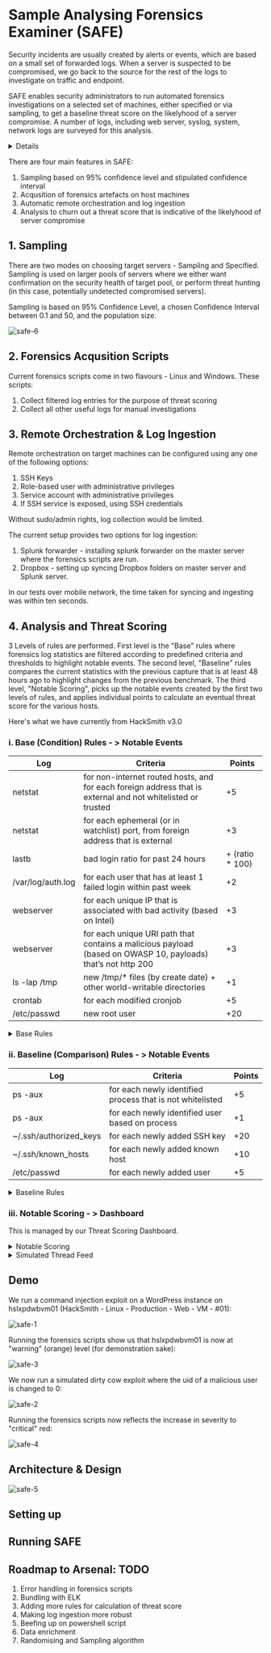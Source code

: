 # Sample Analysing Forensics Examiner (SAFE)

Security incidents are usually created by alerts or events, which are based on a small set of forwarded logs. When a server is suspected to be compromised, we go back to the source for the rest of the logs to investigate on traffic and endpoint.

SAFE enables security administrators to run automated forensics investigations on a selected set of machines, either specified or via sampling, to get a baseline threat score on the likelyhood of a server compromise. A number of logs, including web server, syslog, system, network logs are surveyed for this analysis.
<details>
  <summary>Details</summary>
  
  #### Problems
  1. [accuracy] Misses (FNs) on security threat detections (reactive) are common, many of which are only discovered during in-depth forensics investigation.
  2. [cost] While forensics investigation is accurate (richer logs), it’s expensive, and is usually only conducted when machine is suspected to be compromised.
  3. [time] We (incident response team) spend a lot of time manually reviewing forensics artefacts for various incidents
  4. [scalability] It’s virtually impossible to conduct forensics investigations over many servers in a scalable manner.

  #### Proposed Solution – Finding evil in an automated, scalable manner
Using a proactive and sampling approach, our tool automatically conducts a basic forensics investigations on an identified healthy (we would like to assume compromised) pool of servers to get threat scores, flagging out suspected compromised machines for further investigations.

  #### Target Users
  1. Security Incident Responders
  2. L3 SOC
  3. Server Owners
</details>

There are four main features in SAFE:
 1. Sampling based on 95% confidence level and stipulated confidence interval
 2. Acqusition of forensics artefacts on host machines
 3. Automatic remote orchestration and log ingestion
 4. Analysis to churn out a threat score that is indicative of the likelyhood of server compromise

## 1. Sampling
There are two modes on choosing target servers - Sampling and Specified.
Sampling is used on larger pools of servers where we either want confirmation on the security health of target pool, or perform threat hunting (in this case, potentially undetected compromised servers).

Sampling is based on 95% Confidence Level, a chosen Confidence Interval between 0.1 and 50, and the population size. 

![safe-6](https://github.com/spigeo/automatedforensicsinvestigator/blob/master/hacksmith/safe-6.png)

## 2. Forensics Acqusition Scripts
Current forensics scripts come in two flavours - Linux and Windows. These scripts:
 1. Collect filtered log entries for the purpose of threat scoring
 2. Collect all other useful logs for manual investigations
 
## 3. Remote Orchestration & Log Ingestion
Remote orchestration on target machines can be configured using any one of the following options:
 1. SSH Keys
 2. Role-based user with administrative privileges
 3. Service account with administrative privileges
 4. If SSH service is exposed, using SSH credentials
 
Without sudo/admin rights, log collection would be limited. 

The current setup provides two options for log ingestion:
 1. Splunk forwarder - installing splunk forwarder on the master server where the forensics scripts are run.
 2. Dropbox - setting up syncing Dropbox folders on master server and Splunk server.
 
In our tests over mobile network, the time taken for syncing and ingesting was within ten seconds.

## 4. Analysis and Threat Scoring
3 Levels of rules are performed. First level is the "Base" rules where forensics log statistics are filtered according to predefined criteria and thresholds to highlight notable events. The second level, "Baseline" rules compares the current statistics with the previous capture that is at least 48 hours ago to highlight changes from the previous benchmark. The third level, "Notable Scoring", picks up the notable events created by the first two levels of rules, and applies individual points to calculate an eventual threat score for the various hosts.

Here's what we have currently from HackSmith v3.0

### i. Base (Condition) Rules - > Notable Events

| Log  | Criteria | Points |
| ------------- | ------------- | ------ | 
| netstat  | for non-internet routed hosts, and for each foreign address that is external and not whitelisted or trusted |    +5 |
| netstat | for each ephemeral (or in watchlist) port, from foreign address that is external | +3 |
| lastb | bad login ratio for past 24 hours | + (ratio * 100) |
| /var/log/auth.log | for each user that has at least 1 failed login within past week | +2 |
| webserver | for each unique IP that is associated with bad activity (based on Intel) | +3 |
| webserver | for each unique URI path that contains a malicious payload (based on OWASP 10, payloads) that’s not http 200 | +3 | 
| ls -lap /tmp | new /tmp/* files (by create date) + other world-writable directories | +1 |
| crontab | for each modified cronjob | +5 | 
| /etc/passwd | new root user | +20 | 

<details>
  <summary>Base Rules</summary>

`Base - Bad IP`
```
index="hacksmith" source="/home/master/Dropbox/hacksmith/artefacts/*webserveraccess.log" earliest=-1d
| rex field=source ".+artefacts\/(?<host>[a-zA-Z0-9]+)\_.+"
| stats count by src_ip, host
| rename src_ip as ip
| lookup threatintel.csv ip
| where isnotnull(threat_list_name)
| eval points = 3
| eval concat = host . ip
| search NOT [search index=notable search_name="Base - Bad IP" earliest=-1d | table ip,orig_host | eval concat = orig_host . ip | table concat]
| fields host, ip, points
```

`Base - Bad Logins`
```
index="hacksmith" source="/home/master/Dropbox/hacksmith/artefacts/*badlogins.log" 
| rex field=source ".+artefacts\/(?<host>[a-zA-Z0-9]+)\_.+"
| rex "(?<user>[a-zA-Z0-9]+)\ .+" max_match=0
| stats count by user, host
| eval points = 3
| eval concat = user . host
| search NOT user = "btmp"
| search NOT [search index=notable search_name="Base - Bad Logins" earliest=-1d | table user,orig_host | eval concat = user . orig_host | table concat]
| fields user, host, points
```

`Base - New Root Users`
```
index="hacksmith" source="/home/master/Dropbox/hacksmith/artefacts/*rootusers.log" earliest=-1d
| rex "(?<user>.+)" max_match=0
| rex field=source ".+artefacts\/(?<host>[a-zA-Z0-9]+)\_.+"
| stats count by user, host
| search NOT user IN ("root") `comment("whitelist")`
| eval points = 20
| eval concat = user . host
| search NOT [search index=notable search_name="Base - New Root Users" earliest=-7d | table user,orig_host | eval concat = user . orig_host | table concat]
| fields user, host, points
```

`Base - OWASP Payloads`
```
index="hacksmith" source="/home/master/Dropbox/hacksmith/artefacts/*webserveraccess.log" status!=200 `comment("general assumption made is that 200 means well handled. not fully accurate of course")` earliest=-1d
| rex field=source ".+artefacts\/(?<host>[a-zA-Z0-9]+)\_.+"
| stats count by src_ip, host, uri_query
| rename uri_query as payload
| lookup payloads.csv payload
| where isnotnull(attack)
| eval points = 3
| eval concat = host . payload
| search NOT [search index=notable search_name="Base - OWASP Payloads" earliest=-1d | table payload,orig_host | eval concat = orig_host . payload | table concat]
| fields host, payload, points
```
</details>

### ii. Baseline (Comparison) Rules - > Notable Events

| Log  | Criteria | Points |
| ------------- | ------------- | ------ | 
| ps -aux | for each newly identified process that is not whitelisted | +5 |
| ps -aux | for each newly identified user based on process | +1 |
| ~/.ssh/authorized_keys | for each newly added SSH key | +20 |
| ~/.ssh/known_hosts | for each newly added known host | +10 |
| /etc/passwd | for each newly added user | +5 |

<details>
  <summary>Baseline Rules</summary>

`Baseline - New Users`
```
index="hacksmith" source="/home/master/Dropbox/hacksmith/artefacts/*sshaccess.log" user earliest=-1d
| rex field=source ".+artefacts\/(?<host>[a-zA-Z0-9]+)\_.+"
| rex "New\ session\ /d+ of\ user\ (?<user>[a-zA-Z0-9])"
| rex "session\ opened\ for\ user\ (?<user>[a-zA-Z0-9])\ by"
| eval time = max(_time) `comment("I know this line should go below")`
| stats count by user, host
| eval points = 10
| search NOT user IN ("sshd","mysql","gdm") `comment("whitelist")`
| eval concat = user . host
| search NOT [search index=notable search_name="Baseline - New Users" earliest=-7d | table user,orig_host | eval concat = user . orig_host | table concat]
| fields user, host, points
```

`Baseline - New SSH Users`
```
index="hacksmith" source="/home/master/Dropbox/hacksmith/artefacts/*userlist.log" earliest=-1d
| rex field=source ".+artefacts\/(?<host>[a-zA-Z0-9]+)\_.+"
| rex "(?<user>.+)" max_match=0
| stats count by user, host
| search NOT user IN ("sshd","mysql","_apt","avahi","avahi-autoipd","backup","bin","colord","cups-pk-helper","daemon","dnsmasq","games","gdm","geoclue","gnats","gnome-initial-setup","hplip","irc","kernoops","list","lp","mail","man","messagebus","news","nobody","proxy","pulse","root","rtkit","saned","speech-dispatcher","sync","sys","syslog","systemd-network","systemd-resolve","usbmux","uucp","uuidd","whoopsie") `comment("whitelist")`
| eval points = 5
| eval concat = user . host
| search NOT [search index=notable search_name="Baseline - New SSH Users" earliest=-7d | table user,orig_host | eval concat = user . orig_host | table concat]
| fields user, host, points
```

`Baseline - New Processes`
```
index="hacksmith" source="/home/master/Dropbox/hacksmith/artefacts/*pidpsname.log" earliest=-1h
| rex "(?<pid>\d+)\ (?<cmd>\w+)" max_match=0
| rex field=source ".+artefacts\/(?<host>[a-zA-Z0-9]+)\_.+"
| eval time = max(_time)
| eval points = 5
| stats count by time, cmd, host, points
| eval concat = cmd . host
| search NOT [search index=notable search_name="Baseline - New Processes" earliest=-7d | table cmd,orig_host | eval concat = cmd . orig_host | table concat]
| fields time, cmd, host, points
```
</details>

### iii. Notable Scoring - > Dashboard
This is managed by our Threat Scoring Dashboard.

<details>
  <summary>Notable Scoring</summary>

```
index=notable | stats sum(points) as points count by orig_host | search orig_host = $server1$ | fields points
```
```
index=notable orig_host="$server1$" | stats values(*) as * count, sum(points) as points by search_name | fields - date_*, - eventtype, - host, - index, - info_*, - linecount, - orig_action_name, - orig_rid, - orig_sid, - source, - sourcetype, - splunk_server, - tag*, - timeendpos, - timestartpos | convert ctime(time)
```
</details>


<details>
  <summary>Simulated Thread Feed</summary>

### Simulated Thread Feed
```
| makeresults `comment("Intel Feed")`
| eval ip="4.4.4.4"
| eval threat_list_name = "c2 traffic"
| append [|makeresults
| eval ip="5.5.5.5"
| eval threat_list_name = "tor node"]
| append [|makeresults
| eval ip="172.20.10.6"
| eval threat_list_name = "hacker ip"]
| outputlookup threatintel.csv
```
</details>

## Demo

We run a command injection exploit on a WordPress instance on hslxpdwbvm01 (HackSmith - Linux - Production - Web - VM - #01):

![safe-1](https://github.com/spigeo/automatedforensicsinvestigator/blob/master/hacksmith/safe-1.png)

Running the forensics scripts show us that hslxpdwbvm01 is now at "warning" (orange) level (for demonstration sake):

![safe-3](https://github.com/spigeo/automatedforensicsinvestigator/blob/master/hacksmith/safe-3.png)

We now run a simulated dirty cow exploit where the uid of a malicious user is changed to 0:

![safe-2](https://github.com/spigeo/automatedforensicsinvestigator/blob/master/hacksmith/safe-2.png)

Running the forensics scripts now reflects the increase in severity to "critical" red:

![safe-4](https://github.com/spigeo/automatedforensicsinvestigator/blob/master/hacksmith/safe-4.png)


## Architecture & Design 
![safe-5](https://github.com/spigeo/automatedforensicsinvestigator/blob/master/hacksmith/safe-5.png)

## Setting up

## Running SAFE


## Roadmap to Arsenal: TODO
 1. Error handling in forensics scripts
 2. Bundling with ELK
 3. Adding more rules for calculation of threat score
 4. Making log ingestion more robust
 5. Beefing up on powershell script
 6. Data enrichment
 7. Randomising and Sampling algorithm
